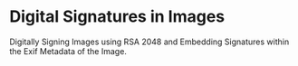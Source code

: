 # Digital Signatures in Images
Digitally Signing Images using RSA 2048 and Embedding Signatures within the Exif Metadata of the Image.
